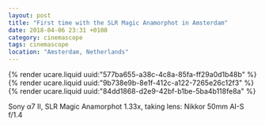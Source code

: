 ```yaml
---
layout: post
title: "First time with the SLR Magic Anamorphot in Amsterdam"
date: 2018-04-06 23:31 +0100
category: cinemascope
tags: cinemascope
location: "Amsterdam, Netherlands"
---
```


{% render ucare.liquid uuid:"577ba655-a38c-4c8a-85fa-ff29a0d1b48b" %}
{% render ucare.liquid uuid:"9b738e9b-8e1f-412c-a122-7265e26c12f3" %}
{% render ucare.liquid uuid:"84dd1868-d2e9-42bf-b1be-5ba4b118fe8a" %}

Sony α7 II, SLR Magic Anamorphot 1.33x, taking lens: Nikkor 50mm AI-S f/1.4